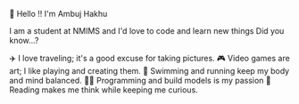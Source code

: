 👋 Hello !! I'm Ambuj Hakhu

I am a student at NMIMS and I'd love to code and learn new things
Did you know…?

✈️ I love traveling; it's a good excuse for taking pictures.  🎮 Video games are art; I like playing and creating them.
🏃 Swimming and running keep my body and mind balanced.
👨‍💻 Programming and build models is my passion
📖 Reading makes me think while keeping me curious.
